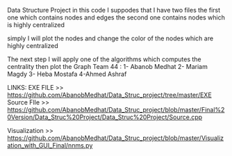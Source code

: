 Data Structure Project 
in this code I suppodes that I have two files
the first one which contains nodes and edges
the second one contains nodes which is highly centralized

simply I will plot the nodes and change the color of the nodes which are highly centralized

The next step I will apply one of the algorithms which computes the centrality then plot the Graph
Team 44 :
1- Abanob Medhat 
2- Mariam Magdy
3- Heba Mostafa
4-Ahmed Ashraf

LINKS:
EXE FILE >> https://github.com/AbanobMedhat/Data_Struc_project/tree/master/EXE
Source FIle >> https://github.com/AbanobMedhat/Data_Struc_project/blob/master/Final%20Version/Data_Struc%20Project/Data_Struc%20Project/Source.cpp

Visualization >>  https://github.com/AbanobMedhat/Data_Struc_project/blob/master/Visualization_with_GUI_Final/nnms.py

